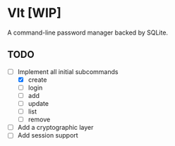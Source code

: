 # Vlt [WIP]
A command-line password manager backed by SQLite.

## TODO

- [ ] Implement all initial subcommands
  - [x] create
  - [ ] login
  - [ ] add
  - [ ] update
  - [ ] list
  - [ ] remove
- [ ] Add a cryptographic layer
- [ ] Add session support
